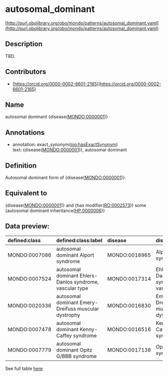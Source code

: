 # autosomal_dominant 

[http://purl.obolibrary.org/obo/mondo/patterns/autosomal_dominant.yaml](http://purl.obolibrary.org/obo/mondo/patterns/autosomal_dominant.yaml)
## Description 

TBD.
## Contributors 
* [https://orcid.org/0000-0002-6601-2165](https://orcid.org/0000-0002-6601-2165) 
## Name 

autosomal dominant {disease\([MONDO:0000001](http://purl.obolibrary.org/obo/MONDO_0000001)\)}

## Annotations 

* annotation: exact_synonym\([oio:hasExactSynonym](http://purl.obolibrary.org/obo/oio_hasExactSynonym)\)  
text: {disease\([MONDO:0000001](http://purl.obolibrary.org/obo/MONDO_0000001)\)}, autosomal dominant

## Definition 

Autosomal dominant form of {disease\([MONDO:0000001](http://purl.obolibrary.org/obo/MONDO_0000001)\)}.

## Equivalent to 

{disease\([MONDO:0000001](http://purl.obolibrary.org/obo/MONDO_0000001)\)} and {has modifier\([RO:0002573](http://purl.obolibrary.org/obo/RO_0002573)\)} some {autosomal dominant inheritance\([HP:0000006](http://purl.obolibrary.org/obo/HP_0000006)\)}

## Data preview: 
| defined:class                                | defined:class:label                                      | disease                                      | disease:label                         |
|:---------------------------------------------|:---------------------------------------------------------|:---------------------------------------------|:--------------------------------------|
| MONDO:0007086 | autosomal dominant Alport syndrome                       | MONDO:0018965 | Alport syndrome                       |
| MONDO:0007524 | autosomal dominant Ehlers-Danlos syndrome, vascular type | MONDO:0017314 | Ehlers-Danlos syndrome, vascular type |
| MONDO:0020336 | autosomal dominant Emery-Dreifuss muscular dystrophy     | MONDO:0016830 | Emery-Dreifuss muscular dystrophy     |
| MONDO:0007478 | autosomal dominant Kenny-Caffey syndrome                 | MONDO:0016516 | Kenny-Caffey syndrome                 |
| MONDO:0007779 | autosomal dominant Opitz G/BBB syndrome                  | MONDO:0017138 | Opitz G/BBB syndrome                  |

See full table [here](https://github.com/monarch-initiative/mondo/blob/master/src/patterns/data/matches/autosomal_dominant.tsv) 
